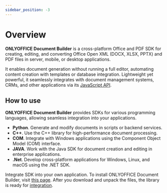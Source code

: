 ```yaml
---
sidebar_position: -3
---
```


# Overview

**ONLYOFFICE Document Builder** is a cross-platform Office and PDF SDK for creating, editing, and converting Office Open XML (DOCX, XLSX, PPTX) and PDF files in server, mobile, or desktop applications.

It enables document generation without running a full editor, automating content creation with templates or database integration. Lightweight yet powerful, it seamlessly integrates with document management systems, CRMs, and other applications via its [JavaScript API](../../../docs/office-api/get-started/overview.md).

## How to use

**ONLYOFFICE Document Builder** provides SDKs for various programming languages, allowing seamless integration into your applications.

- **Python**. Generate and modify documents in scripts or backend services.
- **C++**. Use the C++ library for high-performance document processing.
- **COM**. Integrate with Windows applications using the Component Object Model (COM) interface.
- **JAVA**. Work with the Java SDK for document creation and editing in enterprise applications.
- **.Net**. Develop cross-platform applications for Windows, Linux, and macOS using the .NET SDK.

Integrate SDK into your own application. To install ONLYOFFICE Document Builder, visit [this page](./installing/installing.md).
After you download and unpack the files, the library is ready for [integration](../builder-framework/overview.md).
